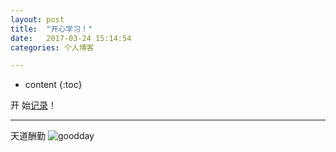 ```yaml
---
layout: post
title:  "开心学习！"
date:   2017-03-24 15:14:54
categories: 个人博客

---
```


* content
{:toc}


开 始[记录](https://coooperzhang.github.io/about/)！


---


天道酬勤
![goodday](https://timgsa.baidu.com/timg?image&quality=80&size=b9999_10000&sec=1490610360711&di=4d6ed85d71f8cc78d673db5d5ce625a4&imgtype=0&src=http%3A%2F%2Fimg.tuku.cn%2Ffile_big%2F201502%2F0e93d8ab02314174a933b5f00438d357.jpg)




